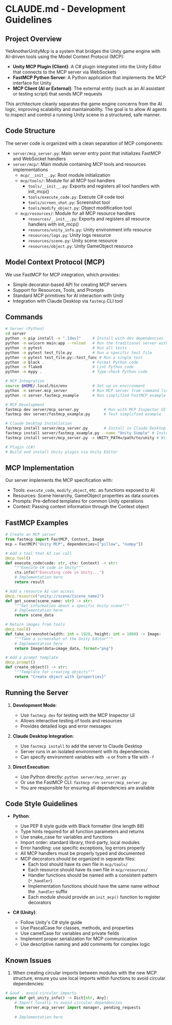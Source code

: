 # CLAUDE.md - Development Guidelines

## Project Overview
YetAnotherUnityMcp is a system that bridges the Unity game engine with AI-driven tools using the Model Context Protocol (MCP):

- **Unity MCP Plugin (Client)**: A C# plugin integrated into the Unity Editor that connects to the MCP server via WebSockets
- **FastMCP Python Server**: A Python application that implements the MCP interface for Unity
- **MCP Client (AI or External)**: The external entity (such as an AI assistant or testing script) that sends MCP requests

This architecture cleanly separates the game engine concerns from the AI logic, improving scalability and maintainability. The goal is to allow AI agents to inspect and control a running Unity scene in a structured, safe manner.

## Code Structure
The server code is organized with a clean separation of MCP components:

- `server/mcp_server.py`: Main server entry point that initializes FastMCP and WebSocket handlers
- `server/mcp/`: Main module containing MCP tools and resources implementations
  - `mcp/__init__.py`: Root module initialization
  - `mcp/tools/`: Module for all MCP tool handlers
    - `tools/__init__.py`: Exports and registers all tool handlers with init_mcp()
    - `tools/execute_code.py`: Execute C# code tool
    - `tools/screen_shot.py`: Screenshot tool
    - `tools/modify_object.py`: Object modification tool
  - `mcp/resources/`: Module for all MCP resource handlers
    - `resources/__init__.py`: Exports and registers all resource handlers with init_mcp()
    - `resources/unity_info.py`: Unity environment info resource
    - `resources/logs.py`: Unity logs resource
    - `resources/scene.py`: Unity scene resource
    - `resources/object.py`: Unity GameObject resource

## Model Context Protocol (MCP)
We use FastMCP for MCP integration, which provides:
- Simple decorator-based API for creating MCP servers
- Support for Resources, Tools, and Prompts
- Standard MCP primitives for AI interaction with Unity
- Integration with Claude Desktop via `fastmcp` CLI tool

## Commands
```bash
# Server (Python)
cd server
python -m pip install -e ".[dev]"     # Install with dev dependencies
python -m uvicorn main:app --reload   # Run the traditional server with auto-reload
python -m pytest                      # Run all tests
python -m pytest test_file.py         # Run a specific test file
python -m pytest test_file.py::test_func # Run a single test
python -m black .                     # Format Python code
python -m flake8                      # Lint Python code
python -m mypy .                      # Type-check Python code

# MCP Integration 
source $HOME/.local/bin/env           # Set up uv environment
python -m server.mcp_server           # Run MCP server from command line
python -m server.fastmcp_example      # Run simplified FastMCP example

# MCP Development
fastmcp dev server/mcp_server.py           # Run with MCP Inspector UI
fastmcp dev server/fastmcp_example.py      # Test simplified example

# Claude Desktop Installation
fastmcp install server/mcp_server.py       # Install in Claude Desktop
fastmcp install server/fastmcp_example.py --name "Unity Simple" # Install simplified version
fastmcp install server/mcp_server.py -e UNITY_PATH=/path/to/unity # With environment variables

# Plugin (C#)
# Build and install Unity plugin via Unity Editor
```

## MCP Implementation
Our server implements the MCP specification with:
- Tools: `execute_code`, `modify_object`, etc. as functions exposed to AI
- Resources: Scene hierarchy, GameObject properties as data sources
- Prompts: Pre-defined templates for common Unity operations
- Context: Passing context information through the Context object

## FastMCP Examples
```python
# Create an MCP server
from fastmcp import FastMCP, Context, Image
mcp = FastMCP("Unity MCP", dependencies=["pillow", "numpy"])

# Add a tool that AI can call
@mcp.tool()
def execute_code(code: str, ctx: Context) -> str:
    """Execute C# code in Unity"""
    ctx.info(f"Executing code in Unity...")
    # Implementation here
    return result

# Add a resource AI can access
@mcp.resource("unity://scene/{scene_name}")
def get_scene(scene_name: str) -> str:
    """Get information about a specific Unity scene"""
    # Implementation here
    return scene_data

# Return images from tools
@mcp.tool()
def take_screenshot(width: int = 1920, height: int = 1080) -> Image:
    """Take a screenshot of the Unity Editor"""
    # Implementation here
    return Image(data=image_data, format="png")

# Add a prompt template
@mcp.prompt()
def create_object() -> str:
    """Template for creating objects"""
    return "Create object with {properties}"
```

## Running the Server

1. **Development Mode**:
   - Use `fastmcp dev` for testing with the MCP Inspector UI
   - Allows interactive testing of tools and resources
   - Provides detailed logs and error messages

2. **Claude Desktop Integration**:
   - Use `fastmcp install` to add the server to Claude Desktop
   - Server runs in an isolated environment with its dependencies
   - Can specify environment variables with `-e` or from a file with `-f`

3. **Direct Execution**:
   - Use Python directly: `python server/mcp_server.py`
   - Or use the FastMCP CLI: `fastmcp run server/mcp_server.py`
   - You are responsible for ensuring all dependencies are available

## Code Style Guidelines
- **Python**:
  - Use PEP 8 style guide with Black formatter (line length 88)
  - Type hints required for all function parameters and returns
  - Use snake_case for variables and functions
  - Import order: standard library, third-party, local modules
  - Error handling: use specific exceptions, log errors properly
  - All MCP handlers must be properly typed and documented
  - MCP decorators should be organized in separate files:
    - Each tool should have its own file in `mcp/tools/`
    - Each resource should have its own file in `mcp/resources/`
    - Handler functions should be named with a consistent pattern (`*_handler`)
    - Implementation functions should have the same name without the `_handler` suffix
    - Each module should provide an `init_mcp()` function to register decorators

- **C# (Unity)**:
  - Follow Unity's C# style guide
  - Use PascalCase for classes, methods, and properties
  - Use camelCase for variables and private fields
  - Implement proper serialization for MCP communication
  - Use descriptive naming and add comments for complex logic

## Known Issues

1. When creating circular imports between modules with the new MCP structure, ensure you use local imports within functions to avoid circular dependencies:

```python
# Good - avoid circular imports
async def get_unity_info() -> Dict[str, Any]:
    # Import locally to avoid circular dependencies
    from server.mcp_server import manager, pending_requests
    
    # Implementation here
```